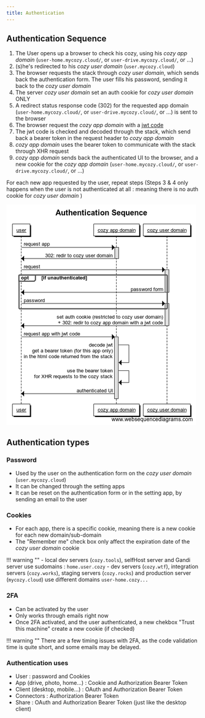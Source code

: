 ```yaml
---
title: Authentication
---
```


## Authentication Sequence

1. The User opens up a browser to check his cozy, using his *cozy app domain* (`user-home.mycozy.cloud/`, or `user-drive.mycozy.cloud/`, or ...)
2. (s)he's redirected to his *cozy user domain* (`user.mycozy.cloud`)
3. The browser requests the stack through *cozy user domain*, which sends back the authentication form. The user fills his password, sending it back to the  *cozy user domain*
4. The server *cozy user domain* set an auth cookie for *cozy user domain* ONLY
5. A redirect status response code (302) for the requested app domain (`user-home.mycozy.cloud/`, or `user-drive.mycozy.cloud/`, or ...) is sent to the browser
5. The browser request the *cozy app domain* with a [jwt code](https://jwt.io/)
6. The jwt code  is checked and decoded through the stack, which send back a bearer token in the request header to *cozy app domain*
7. *cozy app domain* uses the bearer token to communicate with the stack through XHR request
8. *cozy app domain* sends back the authenticated UI to the browser, and a new cookie for the *cozy app domain* (`user-home.mycozy.cloud/`, or `user-drive.mycozy.cloud/`, or ...)

For each new app requested by the user, repeat steps
(Steps 3 & 4 only happens when the user is not authenticated at all : meaning there is no auth cookie for *cozy user domain* )

![Architecture](../img/dev/auth_sequence.png)


## Authentication types

### Password

- Used by the user on the authentication form on the *cozy user domain* (`user.mycozy.cloud`)
- It can be changed through the setting apps
- It can be reset on the authentication form or in the setting app, by sending an email to the user


### Cookies

- For each app, there is a specific cookie, meaning there is a new cookie for each new domain/sub-domain
- The "Remember me" check box only affect the expiration date of the *cozy user domain* cookie

 !!! warning ""
     - local dev servers (`cozy.tools`), selfHost server and Gandi server use sudomains : `home.user.cozy`
     - dev servers (`cozy.wtf`), integration servers (`cozy.works`), staging servers (`cozy.rocks`) and production server (`mycozy.cloud`) use different domains `user-home.cozy...`

### 2FA

- Can be activated by the user
- Only works through emails right now
- Once 2FA activated, and the user authenticated, a new chekbox "Trust this machine" create a new cookie (if checked)

 !!! warning ""
     There are a few timing issues with 2FA, as the code validation time is quite short, and some emails may be delayed.

### Authentication uses

- User : password and Cookies
- App (drive, photo, home...) : Cookie and Authorization Bearer Token
- Client (desktop, mobile...) : OAuth and Authorization Bearer Token
- Connectors : Authorization Bearer Token
- Share : OAuth and Authorization Bearer Token (just like the desktop client)
